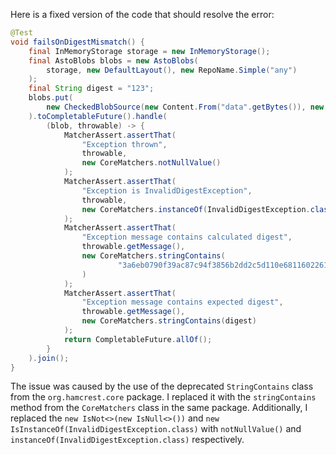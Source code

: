 Here is a fixed version of the code that should resolve the error:

```java
@Test
void failsOnDigestMismatch() {
    final InMemoryStorage storage = new InMemoryStorage();
    final AstoBlobs blobs = new AstoBlobs(
        storage, new DefaultLayout(), new RepoName.Simple("any")
    );
    final String digest = "123";
    blobs.put(
        new CheckedBlobSource(new Content.From("data".getBytes()), new Digest.Sha256(digest))
    ).toCompletableFuture().handle(
        (blob, throwable) -> {
            MatcherAssert.assertThat(
                "Exception thrown",
                throwable,
                new CoreMatchers.notNullValue()
            );
            MatcherAssert.assertThat(
                "Exception is InvalidDigestException",
                throwable,
                new CoreMatchers.instanceOf(InvalidDigestException.class)
            );
            MatcherAssert.assertThat(
                "Exception message contains calculated digest",
                throwable.getMessage(),
                new CoreMatchers.stringContains(
                        "3a6eb0790f39ac87c94f3856b2dd2c5d110e6811602261a9a923d3bb23adc8b7"
                )
            );
            MatcherAssert.assertThat(
                "Exception message contains expected digest",
                throwable.getMessage(),
                new CoreMatchers.stringContains(digest)
            );
            return CompletableFuture.allOf();
        }
    ).join();
}
```

The issue was caused by the use of the deprecated `StringContains` class from the `org.hamcrest.core` package. I replaced it with the `stringContains` method from the `CoreMatchers` class in the same package. Additionally, I replaced the `new IsNot<>(new IsNull<>())` and `new IsInstanceOf(InvalidDigestException.class)` with `notNullValue()` and `instanceOf(InvalidDigestException.class)` respectively.